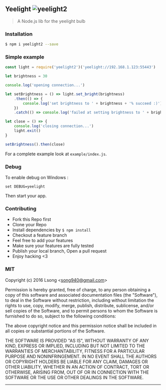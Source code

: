 ## Yeelight ![yeelight2](https://img.shields.io/npm/v/yeelight2.svg)

> A Node.js lib for the yeelight bulb

### Installation

```bash
$ npm i yeelight2 --save
```

### Simple example

```js
const light = require('yeelight2')('yeelight://192.168.1.123:55443')

let brightness = 30

console.log('opening connection...')

let setBrightness = () => light.set_bright(brightness)
    .then(() => {
        console.log('set brightness to ' + brightness + '% succeed :)')
    })
    .catch(() => console.log('failed at setting brightness to ' + brightness + '% :('))

let close = () => {
    console.log('closing connection...')
    light.exit()
}

setBrightness().then(close)
```

For a complete example look at `example/index.js`.


### Debug

To enable debug on Windows : 

```
set DEBUG=yeelight
```

Then start your app.


### Contributing
- Fork this Repo first
- Clone your Repo
- Install dependencies by `$ npm install`
- Checkout a feature branch
- Feel free to add your features
- Make sure your features are fully tested
- Publish your local branch, Open a pull request
- Enjoy hacking <3

### MIT

Copyright (c) 2016 Lsong &lt;song940@gmail.com&gt;

Permission is hereby granted, free of charge, to any person obtaining a copy
of this software and associated documentation files (the "Software"), to deal
in the Software without restriction, including without limitation the rights
to use, copy, modify, merge, publish, distribute, sublicense, and/or sell
copies of the Software, and to permit persons to whom the Software is
furnished to do so, subject to the following conditions:

The above copyright notice and this permission notice shall be included in
all copies or substantial portions of the Software.

THE SOFTWARE IS PROVIDED "AS IS", WITHOUT WARRANTY OF ANY KIND, EXPRESS OR
IMPLIED, INCLUDING BUT NOT LIMITED TO THE WARRANTIES OF MERCHANTABILITY,
FITNESS FOR A PARTICULAR PURPOSE AND NONINFRINGEMENT. IN NO EVENT SHALL THE
AUTHORS OR COPYRIGHT HOLDERS BE LIABLE FOR ANY CLAIM, DAMAGES OR OTHER
LIABILITY, WHETHER IN AN ACTION OF CONTRACT, TORT OR OTHERWISE, ARISING FROM,
OUT OF OR IN CONNECTION WITH THE SOFTWARE OR THE USE OR OTHER DEALINGS IN
THE SOFTWARE.

---

